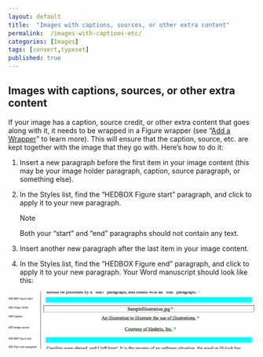 ```yaml
---
layout: default
title:  "Images with captions, sources, or other extra content"
permalink:  /images-with-captions-etc/
categories: [Images]
tags: [convert,typeset]
published: true
---
```


<section data-type="chapter" class="hsecchapter" data-hederis-type="hsecchapter" id="images-with-captions-etc" data-pi-attrs="id: images-with-captions-etc; data-tags: convert,typeset;" role="doc-chapter" data-tags="convert,typeset" data-author-name=" " data-book-title=" " title="Images with captions, sources, or other extra content"><h1 data-hederis-type="hblkchaptitle" class="hblkchaptitle" id="pvnUHU5m6">Images with captions, sources, or other extra content</h1><p class="hblkp" data-hederis-type="hblkp" id="puquPzt74">If your image has a caption, source credit, or other extra content that goes along with it, it needs to be wrapped in a Figure wrapper (see &#8220;<a href="{% post_url 2020-07-28-15-AddaWrapper %}" data-hederis-type="hspana" id="pAM332LWL"><span class="Hyperlink" data-hederis-type="hspnspan" id="paTZKMXwp">Add a Wrapper</span></a>&#8221; to learn more). This will ensure that the caption, source, etc. are kept together with the image that they go with. Here&#8217;s how to do it:</p><ol class="hwprnumlist" data-hederis-type="hwprnumlist" id="pOvzfihOl"><li class="hblkoli" data-hederis-type="hblkoli" id="limcrZtoCS"><p class="hblkoli" data-hederis-type="hblklip" id="pnHQwKuyq">Insert a new paragraph before the first item in your image content (this may be your image holder paragraph, caption, source paragraph, or something else).</p></li><li class="hblkoli" data-hederis-type="hblkoli" id="lixBfzSZCk"><p class="hblkoli" data-hederis-type="hblklip" id="pHNmcOakT">In the Styles list, find the &#8220;HEDBOX Figure start&#8221; paragraph, and click to apply it to your new paragraph.</p><aside class="hwprbox box" data-hederis-type="hwprbox" id="pHIVfyHDb" data-type="sidebar"><p class="hblktype" data-hederis-type="hblktype" id="pQwYbQObh">Note</p><p class="hblkp" data-hederis-type="hblkp" id="p6K6Zo6g2">Both your &#8220;start&#8221; and &#8220;end&#8221; paragraphs should not contain any text.</p></aside></li><li class="hblkoli" data-hederis-type="hblkoli" id="lih53qOG7F"><p class="hblkoli" data-hederis-type="hblklip" id="pfvz1j7d2">Insert another new paragraph after the last item in your image content.</p></li><li class="hblkoli" data-hederis-type="hblkoli" id="li1bIDy0Gb"><p class="hblkoli" data-hederis-type="hblklip" id="pRtjvy9VE">In the Styles list, find the &#8220;HEDBOX Figure end&#8221; paragraph, and click to apply it to your new paragraph. Your Word manuscript should look like this:</p></li></ol><img data-hederis-type="hblkimg" class="hblkimg" id="pOrqIP8bE" src="/images/image_2.png" data-img-src="image_2.png"/></section>